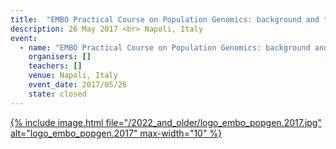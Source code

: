 ```yaml
---
title:  "EMBO Practical Course on Population Genomics: background and tools"
description: 26 May 2017 <br> Napoli, Italy
event:
  - name: "EMBO Practical Course on Population Genomics: background and tools"
    organisers: []
    teachers: []
    venue: Napoli, Italy
    event_date: 2017/05/26
    state: closed
---
```



[{% include image.html file="/2022_and_older/logo_embo_popgen.2017.jpg" alt="logo_embo_popgen.2017" max-width="10" %}](http://meetings.embo.org/event/17-population-genomics)

<br>